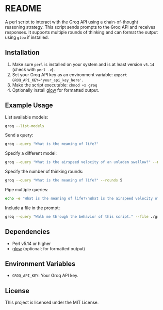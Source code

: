 # README

A perl script to interact with the Groq API using a chain-of-thought reasoning strategy.
This script sends prompts to the Groq API and receives responses.
It supports multiple rounds of thinking and can format the output using `glow` if installed.

## Installation

1. Make sure `perl` is installed on your system and is at least version `v5.14` (check with `perl -v`).
2. Set your Groq API key as an environment variable: `export GROQ_API_KEY='your_api_key_here'`.
3. Make the script executable: `chmod +x groq`
4. Optionally install [glow](https://github.com/charmbrace/glow) for formatted output.

## Example Usage

List available models:
```bash
groq --list-models
```

Send a query:
```bash
groq --query "What is the meaning of life?"
```

Specify a different model:
```bash
groq --query "What is the airspeed velocity of an unladen swallow?" --model "deepseek-r1-distill-llama-70b"
```

Specify the number of thinking rounds:
```bash
groq --query "What is the meaning of life?" --rounds 5
```

Pipe multiple queries:
```bash
echo -e "What is the meaning of life?\nWhat is the airspeed velocity of an unladen swallow?" | groq
```

Include a file in the prompt:
```bash
groq --query "Walk me through the behavior of this script." --file ./groq
```

## Dependencies

- Perl v5.14 or higher
- [glow](https://github.com/charmbrace/glow) (optional; for formatted output)

## Environment Variables

- `GROQ_API_KEY`: Your Groq API key.

## License

This project is licensed under the MIT License.
